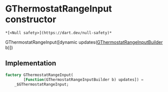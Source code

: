 


# GThermostatRangeInput constructor




    *[<Null safety>](https://dart.dev/null-safety)*



GThermostatRangeInput([dynamic updates([GThermostatRangeInputBuilder](../../third_party_yonomi_graphql_schema_schema.docs.schema.gql/GThermostatRangeInputBuilder-class.md) b)])





## Implementation

```dart
factory GThermostatRangeInput(
        [Function(GThermostatRangeInputBuilder b) updates]) =
    _$GThermostatRangeInput;
```







